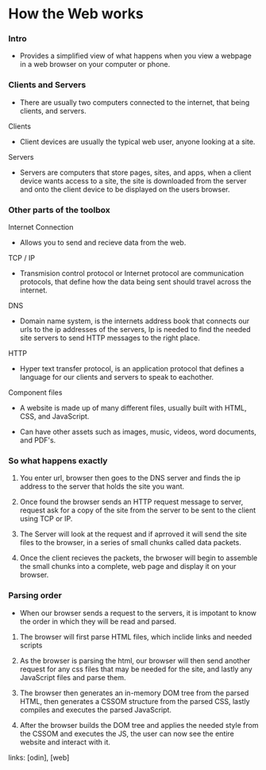 # How the Web works

### Intro

- Provides a simplified view of what happens when you view a webpage in a web browser on your computer or phone.

### Clients and Servers

- There are usually two computers connected to the internet, that being clients, and servers.

Clients

- Client devices are usually the typical web user, anyone looking at a site.

Servers

- Servers are computers that store pages, sites, and apps, when a client device wants access to a site,
the site is downloaded from the server and onto the client device to be displayed on the users browser.

### Other parts of the toolbox

Internet Connection

- Allows you to send and recieve data from the web.

TCP / IP

- Transmision control protocol or Internet protocol are communication protocols, that define how the data
being sent should travel across the internet.

DNS

- Domain name system, is the internets address book that connects our urls to the ip addresses of the servers,
Ip is needed to find the needed site servers to send HTTP messages to the right place.

HTTP

- Hyper text transfer protocol, is an application protocol that defines a language for our clients and servers to speak to
eachother.

Component files

- A website is made up of many different files, usually built with HTML, CSS, and JavaScript.

- Can have other assets such as images, music, videos, word documents, and PDF's.

### So what happens exactly

1. You enter url, browser then goes to the DNS server and finds the ip address to the server
that holds the site you want.

2. Once found the browser sends an HTTP request message to server, request ask for
a copy of the site from the server to be sent to the client using TCP or IP.

3. The Server will look at the request and if aprroved it will send the site files to the browser,
in a series of small chunks called data packets.

4. Once the client recieves the packets, the brwoser will begin to assemble the small chunks into a complete,
web page and display it on your browser.

### Parsing order

- When our browser sends a request to the servers, it is impotant to know the order in which they will be read and parsed.

1. The browser will first parse HTML files, which inclide links and needed scripts

2. As the browser is parsing the html, our browser will then send another request for any
css files that may be needed for the site, and lastly any JavaScript files and parse them.

3. The browser then generates an in-memory DOM tree from the parsed HTML, then generates a CSSOM structure
from the parsed CSS, lastly compiles and executes the parsed JavaScript.

4. After the browser builds the DOM tree and applies the needed style from the CSSOM and executes the JS,
the user can now see the entire website and interact with it.

links: [odin], [web]


















